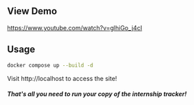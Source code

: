 ## View Demo

https://www.youtube.com/watch?v=glhiGo_j4cI

## Usage

```bash
docker compose up --build -d
```

Visit http://localhost to access the site!

##### That's all you need to run your copy of the internship tracker!
